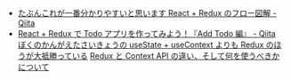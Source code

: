 - [たぶんこれが一番分かりやすいと思います React + Redux のフロー図解 - Qiita](https://qiita.com/mpyw/items/a816c6380219b1d5a3bf)
- [React + Redux で Todo アプリを作ってみよう！『Add Todo 編』 - Qiita](https://qiita.com/micropig3402/items/8e44bc042eda13b98c95)
  [ぼくのかんがえたさいきょうの useState + useContext よりも Redux のほうが大抵勝っている](https://zenn.dev/kazuma1989/articles/68c2339e056530)
  [Redux と Context API の違い、そして何を使うべきかについて](https://zenn.dev/luvmini511/articles/61e8e54853bc13)
